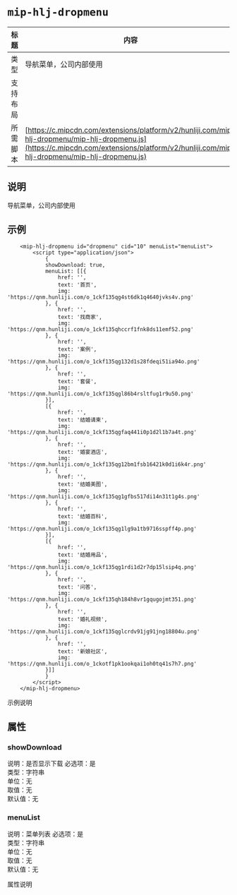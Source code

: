# `mip-hlj-dropmenu`

标题|内容
----|----
类型|导航菜单，公司内部使用
支持布局|
所需脚本| [https://c.mipcdn.com/extensions/platform/v2/hunliji.com/mip-hlj-dropmenu/mip-hlj-dropmenu.js](https://c.mipcdn.com/extensions/platform/v2/hunliji.com/mip-hlj-dropmenu/mip-hlj-dropmenu.js)

## 说明
导航菜单，公司内部使用

## 示例
```
    <mip-hlj-dropmenu id="dropmenu" cid="10" menuList="menuList">
        <script type="application/json">
            {
            showDownload: true,
            menuList: [[{
                href: '',
                text: '首页',
                img: 'https://qnm.hunliji.com/o_1ckf135qg4st6dk1q4640jvks4v.png'
            }, {
                href: '',
                text: '找商家',
                img: 'https://qnm.hunliji.com/o_1ckf135qhccrf1fnk8ds11emf52.png'
            }, {
                href: '',
                text: '案例',
                img: 'https://qnm.hunliji.com/o_1ckf135qg132d1s28fdeqi51ia94o.png'
            }, {
                href: '',
                text: '套餐',
                img: 'https://qnm.hunliji.com/o_1ckf135qgl86b4rsltfug1r9u50.png'
            }], 
            [{
                href: '',
                text: '结婚请柬',
                img: 'https://qnm.hunliji.com/o_1ckf135qgfaq441i0p1d2l1b7a4t.png'
            }, {
                href: '',
                text: '婚宴酒店',
                img: 'https://qnm.hunliji.com/o_1ckf135qg12bm1fsb16421k0d1i6k4r.png'
            }, {
                href: '',
                text: '结婚美图',
                img: 'https://qnm.hunliji.com/o_1ckf135qg1gfbs517di14n31t1g4s.png'
            }, {
                href: '',
                text: '结婚百科',
                img: 'https://qnm.hunliji.com/o_1ckf135qg1lg9a1tb9716sspff4p.png'
            }], 
            [{
                href: '',
                text: '结婚用品',
                img: 'https://qnm.hunliji.com/o_1ckf135qg1rdi1d2r7dp15lsip4q.png'
            }, {
                href: '',
                text: '问答',
                img: 'https://qnm.hunliji.com/o_1ckf135qh184h8vr1gqugojmt351.png'
            }, {
                href: '',
                text: '婚礼视频',
                img: 'https://qnm.hunliji.com/o_1ckf135qglcrdv91jg91jng18804u.png'
            }, {
                href: '',
                text: '新娘社区',
                img: 'https://qnm.hunliji.com/o_1ckotf1pk1ookqai1oh0tq41s7h7.png'
            }]]
            }
        </script>
    </mip-hlj-dropmenu>
```

示例说明

## 属性

### showDownload

说明：是否显示下载 
必选项：是   
类型：字符串   
单位：无   
取值：无   
默认值：无

### menuList
说明：菜单列表 
必选项：是   
类型：字符串   
单位：无   
取值：无   
默认值：无

属性说明
